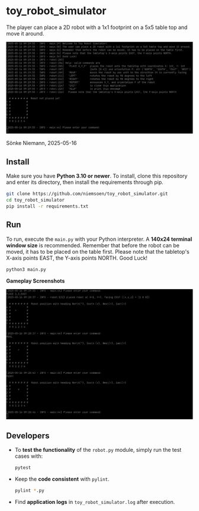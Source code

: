 # toy_robot_simulator
The player can place a 2D robot with a 1x1 footprint on a 5x5 table top and move it around.

![screenshot1](doc/screenshot1.png)
  
Sönke Niemann, 2025-05-16

## Install
Make sure you have **Python 3.10 or newer**. To install, clone this repository and enter its directory, then install the requirements through pip.
```bash
git clone https://github.com/niemsoen/toy_robot_simulator.git
cd toy_robot_simulator
pip install -r requirements.txt
```

## Run
To run, execute the `main.py` with your Python interpreter. A **140x24 terminal window size** is recommended. Remember that before the robot can be moved, it has to be placed on the table first. Please note that the tabletop's X-axis points EAST, the Y-axis points NORTH. 
Good Luck!
```bash
python3 main.py
```

**Gameplay Screenshots**

![screenshot2](doc/screenshot2.png)

## Developers
- To **test the functionality** of the `robot.py` module, simply run the test cases with:

    ```bash
    pytest
    ```

- Keep the **code consistent** with `pylint`.

    ```bash
    pylint *.py
    ```

- Find **application logs** in `toy_robot_simulator.log` after execution.
